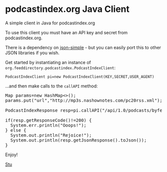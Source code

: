# podcastindex.org Java Client
A simple client in Java for podcastindex.org

To use this client you must have an API key and secret from podcastindex.org.

There is a dependency on [json-simple](https://github.com/cliftonlabs/json-simple) - but you can easily port this to other JSON libraries if you wish.

Get started by instantiating an instance of ``org.feeddirectory.podcastindex.PodcastIndexClient``:

``PodcastIndexClient pi=new PodcastIndexClient(KEY,SECRET,USER_AGENT)``

...and then make calls to the ``callAPI`` method:

<pre>
Map<String,String> params=new HashMap<>();
params.put("url","http://mp3s.nashownotes.com/pc20rss.xml");

PodcastIndexResponse resp=pi.callAPI("/api/1.0/podcasts/byfeedurl",params);

if(resp.getResponseCode()!=200) {
  System.err.println("Ooops!");
} else { 
  System.out.println("Rejoice!");  
  System.out.println(resp.getJsonResponse().toJson());
}
</pre>


Enjoy!

[Stu](mailto:stu@feeddirectory.org)
